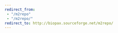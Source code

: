 ```yaml
---
redirect_from: 
 - "/m2repo"
 - "/m2repo/"
redirect_to: http://biopax.sourceforge.net/m2repo/
---
```

